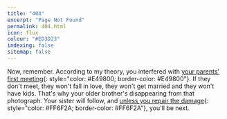```yaml
---
title: "404"
excerpt: "Page Not Found"
permalink: 404.html
icon: flux
colour: "#ED3D23"
indexing: false
sitemap: false
---
```


Now, remember. According to my theory, you interfered with [your parents' first meeting][1]{: style="color: #E49800; border-color: #E49800"}. If they don't meet, they won't fall in love, they won't get married and they won't have kids. That's why your older brother's disappearing from that photograph. Your sister will follow, and [unless you repair the damage][2]{: style="color: #FF6F2A; border-color: #FF6F2A"}, you'll be next.

[1]: / "front page"
[2]: https://github.com/daviddarnes/david.darn.es/issues/new?title=Missing%20Page&body=The%20page%20(insert%20page%20name)%20has%20been%20erased!%0A%0AWeight%20has%20nothing%20to%20do%20with%20it.&labels[]=content&labels[]=bug&assignee=daviddarnes "Sounds pretty heavy."
